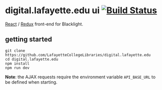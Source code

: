 digital.lafayette.edu ui [![Build Status](https://travis-ci.com/LafayetteCollegeLibraries/digital.lafayette.edu.svg?token=RMxCrEacXTux6rxyXvxo)](https://travis-ci.com/LafayetteCollegeLibraries/digital.lafayette.edu)
========================

[React](https://facebook.github.io/react) / [Redux](http://redux.js.org)
front-end for Blacklight.

getting started
---------------

```
git clone https://github.com/LafayetteCollegeLibraries/digital.lafayette.edu
cd digital.lafayette.edu
npm install
npm run dev
```

**Note**: the AJAX requests require the environment variable `API_BASE_URL` to
be defined when starting.
